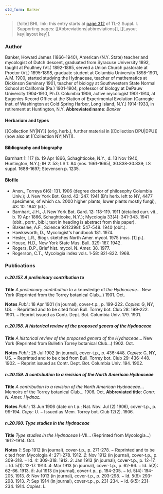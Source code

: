 ```yaml
---
std_form: Banker
---
```


> [!cite] BHL link: this entry starts at [page 312](https://www.biodiversitylibrary.org/page/33265039) of TL-2 Suppl. I.
> Supporting pages: [[Abbreviations|abbreviations]], [[Layout key|layout key]].

### Author

Banker, Howard James (1866-1940), American (N.Y. State) teacher and mycologist of Dutch descent, graduated from Syracuse University 1892, taught at Poultney (Vt.) 1892-1895, served a Union Church pastorate at Proctor (Vt.) 1895-1898, graduate student at Columbia University 1898-1901, A.M. 1900, started studying the Hydnaceae, teacher of mathematics at Dickinson Seminary 1901, teacher of biology at Southwestern State Normal School at California (Pa.) 1901-1904, professor of biology at DePauw University 1904-1910, Ph.D. Columbia 1906, active mycologist 1901-1914, at Eugenics Record Office at the Station of Experimental Evolution (Carnegie Inst. of Washington at Cold Spring Harbor, Long Island, N.Y.) 1914-1933, in retirement at Huntington, N.Y. 
**Abbreviated name**: *Banker*

#### Herbarium and types

[[Collection NY|NY]] (orig. herb.), further material in [[Collection DPU|DPU]] (now also at [[Collection NY|NY]]).

#### Bibliography and biography

Barnhart 1: 117 (b. 19 Apr 1866, Schaghticoke, N.Y., d. 13 Nov 1940, Huntington, N.Y.); IH 2: 53; LS 1: 84 (nos. 1661-1665), 30.838-30.839; LS suppl. 1688-1697; Stevenson p. 1235.

#### Biofile

- Anon., Torreya 6(6): 131. 1906 (degree doctor of philosophy Columbia Univ.); J. New York Bot. Gard. 42: 247. 1941 (B's herb. left to NY, 4477 specimens, of which ca. 2000 higher plants; lower plants mostly fungi), 43: 10. 1942 (id.).
- Barnhart, J.H., J. New York Bot. Gard. 12: 118-119. 1911 (detailed curr. vit., b. 19 Apr 1866, Schaghticoke, N.Y.); Mycologia 33(4): 341-343. 1941 (obit., portr., bibl.; text in heading is abstract from this paper).
- Blakeslee, A.F., Science 92(2398): 547-548. 1940 (obit.).
- Hawksworth, D., Mycologist's handbook 181. 1974.
- Hesler, L.R., Biogr. sketches North Amer. mycol. 1975 (mss. \[1\] p.).
- House, H.D., New York State Mus. Bull. 329: 187. 1942.
- Rogers, D.P., Brief hist. mycol. N. Amer. 38. 1977.
- Rogerson, C.T., Mycologia index vols. 1-58: 821-822. 1968.

### Publications

##### n.20.157. A preliminary contribution to

**Title**
*A preliminary contribution to* a knowledge of *the Hydnaceae*... New York (Reprinted from the Torrey botanical Club...) 1901. Oct.

**Notes**
*Publ*.: 18 Apr 1901 (in journal), cover-t.p., p. 199-222. *Copies*: G, NY, US. − Reprinted and to be cited from Bull. Torrey bot. Club 28: 199-222. 1901. − Reprint issued as Contr. Dept. Bot. Columbia Univ. 179. 1901.

##### n.20.158. A historical review of the proposed genera of the Hydnaceae

**Title**
*A historical review of the proposed genera of the Hydnaceae*... New York (Reprinted from Bulletin Torrey botanical Club...) 1902. Oct.

**Notes**
*Publ*.: 25 Jul 1902 (in journal), cover-t.p., p. 436-448. *Copies*: G, NY, US. − Reprinted and to be cited from Bull. Torrey bot. Club 29: 436-448. 1902. − Reprint issued as Contr. Dept. Bot. Columbia Univ. 194. 1902.

##### n.20.159. A contribution to a revision of the North American Hydnaceae

**Title**
*A contribution to a revision of the North American Hydnaceae*... Memoirs of the Torrey botanical Club... 1906. Oct.
**Abbreviated title**: *Contr. N. Amer. Hydnac.*

**Notes**
*Publ*.: 13 Jun 1906 (date on t.p.; Nat. Nov. Jul (2) 1906), cover-t.p., p. 99-194. *Copy*: U. − Issued as Mem. Torrey bot. Club 12(2). 1906.

##### n.20.160. Type studies in the Hydnaceae

**Title**
*Type studies in the Hydnaceae* I-VII... (Reprinted from Mycologia...) 1912-1914. Oct.

**Notes**
*1*: Sep 1912 (in journal), cover-t.p., p. 271-278. − Reprinted and to be cited from Mycologia 4: 271-278. 1912.
*2*: Nov 1912 (in journal), cover-t.p., p. 309-318. − Id. 4: 309-318. 1912.
*3*: Jan 1913 (in journal), cover-t.p., p. 12-17. − Id. 5(1): 12-17. 1913.
*4*: Mar 1913 (in journal), cover-t.p., p. 62-66. − Id. 5(2): 62-66. 1913.
*5*: Jul 1913 (in journal), cover-t.p., p. 194-205. − Id. 5(4): 194-205. 1913.
*6*: Nov 1913 (in journal), cover-t.p., p. 293-298. − Id. 5(6): 293-298. 1913.
*7*: Sep 1914 (in journal), cover-t.p., p. 231-234. − Id. 6(5): 231-234. 1914.
*Copies*: L.

